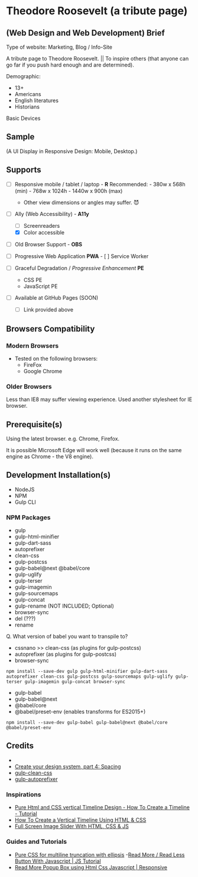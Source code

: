 # Theodore Roosevelt (a tribute page)


## (Web Design and Web Development) Brief

Type of website: Marketing, Blog / Info-Site

A tribute page to Theodore Roosevelt. || To inspire others (that anyone can go far if you push hard enough and are determined).

Demographic:
- 13+
- Americans
- English literatures
- Historians

Basic Devices


## Sample

(A UI Display in Responsive Design: Mobile, Desktop.)

## Supports

- [ ] Responsive mobile / tablet / laptop - **R**
    Recommended:
        - 380w x 568h (min)
        - 768w x 1024h
        - 1440w x 900h (max)

    * Other view dimensions or angles may suffer. :smiling_imp:

- [ ] Ally (Web Accessibility) - **A11y**
    - [ ] Screenreaders
    - [x] Color accessible

- [ ] Old Browser Support - **OBS**

- [ ] Progressive Web Application **PWA**
      - [ ] Service Worker

- [ ] Graceful Degradation / *Progressive Enhancement* **PE**
    - CSS PE
    - JavaScript PE

- [ ] Available at GitHub Pages (SOON)
    - [ ] Link provided above


## Browsers Compatibility

### Modern Browsers

* Tested on the following browsers:
    - FireFox
    - Google Chrome


### Older Browsers

Less than IE8 may suffer viewing experience. Used another stylesheet for IE browser.


## Prerequisite(s)

Using the latest browser. e.g. Chrome, Firefox.

It is possible Microsoft Edge will work well (because it runs on the same engine as Chrome - the V8 engine).


## Development Installation(s)

* NodeJS
* NPM
* Gulp CLI

### NPM Packages

* gulp
* gulp-html-minifier
* gulp-dart-sass
* autoprefixer
* clean-css
* gulp-postcss
* gulp-babel@next @babel/core
* gulp-uglify
* gulp-terser
* gulp-imagemin
* gulp-sourcemaps
* gulp-concat
* gulp-rename (NOT INCLUDED; Optional)
* browser-sync
* del (???)
* rename

Q. What version of babel you want to transpile to?

* cssnano >> clean-css (as plugins for gulp-postcss)
* autoprefixer (as plugins for gulp-postcss)
* browser-sync

```
npm install --save-dev gulp gulp-html-minifier gulp-dart-sass autoprefixer clean-css gulp-postcss gulp-sourcemaps gulp-uglify gulp-terser gulp-imagemin gulp-concat browser-sync
```

* gulp-babel
* gulp-babel@next
* @babel/core
* @babel/preset-env (enables transforms for ES2015+)

```
npm install --save-dev gulp-babel gulp-babel@next @babel/core @babel/preset-env
```


## Credits

- [](https://www.compart.com/en/unicode/search?q=arrow#characters)
- [Create your design system, part 4: Spacing](https://medium.com/codyhouse/create-your-design-system-part-4-spacing-895c9213e2b9)
- [gulp-clean-css](https://www.npmjs.com/package/gulp-clean-css)
- [gulp-autoprefixer](https://www.npmjs.com/package/gulp-autoprefixer)

### Inspirations

- [Pure Html and CSS vertical Timeline Design - How To Create a Timeline - Tutorial](https://youtu.be/X6aMWDDJlJg)
- [How To Create a Vertical Timeline Using HTML & CSS](https://www.youtube.com/watch?v=zNccqv0g6Q4&ab_channel=WEBCIFAR)
- [Full Screen Image Slider With HTML, CSS & JS](https://youtu.be/7ZO2RTMNSAY)

### Guides and Tutorials

- [Pure CSS for multiline truncation with ellipsis](http://hackingui.com/a-pure-css-solution-for-multiline-text-truncation/)
-[Read More / Read Less Button With Javascript | JS Tutorial](https://youtu.be/A_7sRo-mgz4)
- [Read More Popup Box using Html Css Javascript | Responsive](https://youtu.be/DrshwKL_TYo)